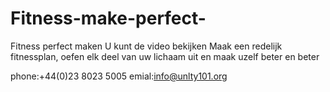 # Fitness-make-perfect-

Fitness perfect maken U kunt de video bekijken Maak een redelijk fitnessplan, oefen elk deel van uw lichaam uit en maak uzelf beter en beter

phone:+44(0)23 8023 5005
emial:info@unlty101.org
